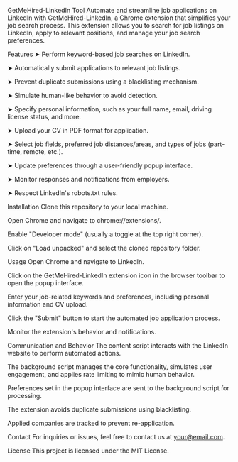 GetMeHired-LinkedIn Tool
Automate and streamline job applications on LinkedIn with GetMeHired-LinkedIn, a Chrome extension that simplifies your job search process. This extension allows you to search for job listings on LinkedIn, apply to relevant positions, and manage your job search preferences.

Features
➤ Perform keyword-based job searches on LinkedIn.

➤ Automatically submit applications to relevant job listings.

➤ Prevent duplicate submissions using a blacklisting mechanism.

➤ Simulate human-like behavior to avoid detection.

➤ Specify personal information, such as your full name, email, driving license status, and more.

➤ Upload your CV in PDF format for application.

➤ Select job fields, preferred job distances/areas, and types of jobs (part-time, remote, etc.).

➤ Update preferences through a user-friendly popup interface.

➤ Monitor responses and notifications from employers.

➤ Respect LinkedIn's robots.txt rules.

Installation
Clone this repository to your local machine.

Open Chrome and navigate to chrome://extensions/.

Enable "Developer mode" (usually a toggle at the top right corner).

Click on "Load unpacked" and select the cloned repository folder.

Usage
Open Chrome and navigate to LinkedIn.

Click on the GetMeHired-LinkedIn extension icon in the browser toolbar to open the popup interface.

Enter your job-related keywords and preferences, including personal information and CV upload.

Click the "Submit" button to start the automated job application process.

Monitor the extension's behavior and notifications.

Communication and Behavior
The content script interacts with the LinkedIn website to perform automated actions.

The background script manages the core functionality, simulates user engagement, and applies rate limiting to mimic human behavior.

Preferences set in the popup interface are sent to the background script for processing.

The extension avoids duplicate submissions using blacklisting.

Applied companies are tracked to prevent re-application.

Contact
For inquiries or issues, feel free to contact us at your@email.com.

License
This project is licensed under the MIT License.